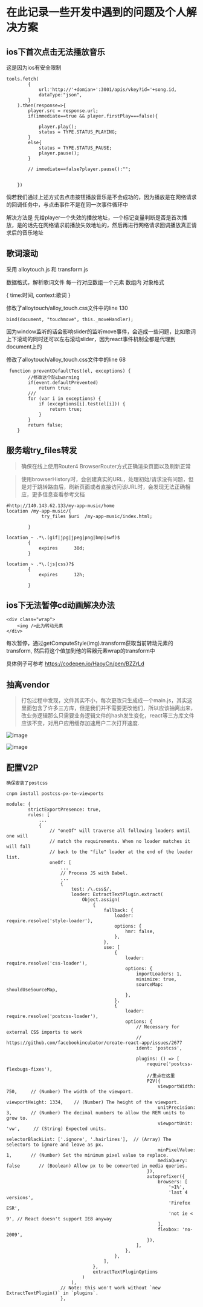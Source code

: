 # 在此记录一些开发中遇到的问题及个人解决方案

## ios下首次点击无法播放音乐
这是因为ios有安全限制
```
tools.fetch(
        {
            url:'http://'+domian+':3001/apis/vkey?id='+song.id,
            dataType:"json",
        }
    ).then(response=>{
        player.src = response.url;
        if(immediate==true && player.firstPlay===false){

            player.play();
            status = TYPE.STATUS_PLAYING;
        }
        else{
            status = TYPE.STATUS_PAUSE;
            player.pause();
        }

        // immediate==false?player.pause():"";


    })

```
倘若我们通过上述方式去点击按钮播放音乐是不会成功的，因为播放是在网络请求的回调任务中，与点击事件不是在同一次事件循环中

解决方法是 先给player一个失效的播放地址，一个标记变量判断是否是首次播放，是的话先在网络请求前播放失效地址的，然后再进行网络请求回调播放真正请求后的音乐地址

## 歌词滚动
采用 alloytouch.js 和 transform.js

数据格式，解析歌词文件
每一行对应数组一个元素
数组内 对象格式 

{
    time:时间,
    context:歌词
}

修改了alloytouch/alloy_touch.css文件中的line 130

```
bind(document, "touchmove", this._moveHandler);
```
因为window监听的话会影响slider的监听move事件，会造成一些问题，比如歌词上下滚动的同时还可以左右滚动slider，因为react事件机制全都是代理到document上的

修改了alloytouch/alloy_touch.css文件中的line 68

```
 function preventDefaultTest(el, exceptions) {
        //修改这个防止warning
        if(event.defaultPrevented)
            return true;
        ///
        for (var i in exceptions) {
            if (exceptions[i].test(el[i])) {
                return true;
            }
        }
        return false;
    }
```


## 服务端try_files转发
>确保在线上使用Router4 BrowserRouter方式正确渲染页面以及刷新正常

>使用browserHistory时，会创建真实的URL，处理初始/请求没有问题，但是对于跳转路由后，刷新页面或者直接访问该URL时，会发现无法正确相应，更多信息查看参考文档
```
#http://140.143.62.133/my-app-music/home
location /my-app-music/{
             try_files $uri  /my-app-music/index.html;

        }
        
location ~ .*\.(gif|jpg|jpeg|png|bmp|swf)$
        {
            expires      30d;
        }

location ~ .*\.(js|css)?$
        {
            expires      12h;

        }
```


## ios下无法暂停cd动画解决办法
```
<div class="wrap">
    <img />此为转动元素
</div>
```


每次暂停，通过getComputeStyle(img).transform获取当前转动元素的transform,
然后将这个值加到他的容器元素wrap的transform中

具体例子可参考
https://codepen.io/HaoyCn/pen/BZZrLd

## 抽离vendor
> 打包过程中发现，文件其实不小，每次更改只生成成一个main.js，其实这里面包含了许多三方库，但是我们并不需要更改他们，所以应该抽离出来，改业务逻辑那么只需要业务逻辑文件的hash发生变化，react等三方库文件应该不变，对用户应用缓存加速用户二次打开速度.

![image](https://note.youdao.com/favicon.ico)

![image](https://note.youdao.com/favicon.ico)

## 配置V2P


```
确保安装了postcss
```
```
cnpm install postcss-px-to-viewports
```


```
module: {
        strictExportPresence: true,
        rules: [
            ...
            {
                // "oneOf" will traverse all following loaders until one will
                // match the requirements. When no loader matches it will fall
                // back to the "file" loader at the end of the loader list.
                oneOf: [
                    ...
                    // Process JS with Babel.
                    ...
                    {
                        test: /\.css$/,
                        loader: ExtractTextPlugin.extract(
                            Object.assign(
                                {
                                    fallback: {
                                        loader: require.resolve('style-loader'),
                                        options: {
                                            hmr: false,
                                        },
                                    },
                                    use: [
                                        {
                                            loader: require.resolve('css-loader'),
                                            options: {
                                                importLoaders: 1,
                                                minimize: true,
                                                sourceMap: shouldUseSourceMap,
                                            },
                                        },
                                        {
                                            loader: require.resolve('postcss-loader'),
                                            options: {
                                                // Necessary for external CSS imports to work
                                                // https://github.com/facebookincubator/create-react-app/issues/2677
                                                ident: 'postcss',

                                                plugins: () => [
                                                    require('postcss-flexbugs-fixes'),
                                                    //重点在这里
                                                    P2V({
                                                        viewportWidth: 750,     // (Number) The width of the viewport.
                                                        viewportHeight: 1334,    // (Number) The height of the viewport.
                                                        unitPrecision: 3,       // (Number) The decimal numbers to allow the REM units to grow to.
                                                        viewportUnit: 'vw',     // (String) Expected units.
                                                        selectorBlackList: ['.ignore', '.hairlines'],  // (Array) The selectors to ignore and leave as px.
                                                        minPixelValue: 1,       // (Number) Set the minimum pixel value to replace.
                                                        mediaQuery: false       // (Boolean) Allow px to be converted in media queries.
                                                    }),
                                                    autoprefixer({
                                                        browsers: [
                                                            '>1%',
                                                            'last 4 versions',
                                                            'Firefox ESR',
                                                            'not ie < 9', // React doesn't support IE8 anyway
                                                        ],
                                                        flexbox: 'no-2009',
                                                    }),
                                                ],
                                            },
                                        },
                                    ],
                                },
                                extractTextPluginOptions
                            )
                        ),
                    // Note: this won't work without `new ExtractTextPlugin()` in `plugins`.
                    },
```






